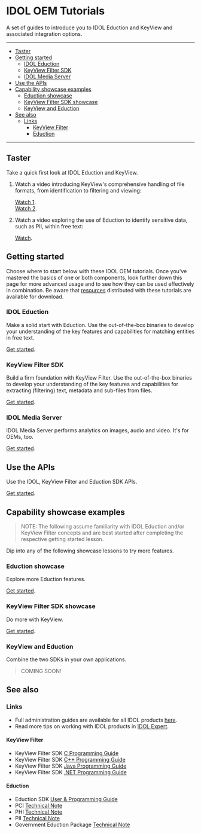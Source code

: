 # IDOL OEM Tutorials

A set of guides to introduce you to IDOL Eduction and KeyView and associated integration options.

---

- [Taster](#taster)
- [Getting started](#getting-started)
  - [IDOL Eduction](#idol-eduction)
  - [KeyView Filter SDK](#keyview-filter-sdk)
  - [IDOL Media Server](#idol-media-server)
- [Use the APIs](#use-the-apis)
- [Capability showcase examples](#capability-showcase-examples)
  - [Eduction showcase](#eduction-showcase)
  - [KeyView Filter SDK showcase](#keyview-filter-sdk-showcase)
  - [KeyView and Eduction](#keyview-and-eduction)
- [See also](#see-also)
  - [Links](#links)
    - [KeyView Filter](#keyview-filter)
    - [Eduction](#eduction)

---

## Taster

Take a quick first look at IDOL Eduction and KeyView.  

1. Watch a video introducing KeyView's comprehensive handling of file formats, from identification to filtering and viewing:

   [Watch 1](https://www.youtube.com/watch?v=66niyCTNtLM&list=PLlUdEXI83_Xoq5Fe2iUnY8fjV9PuX61FA).<br />
   [Watch 2](https://www.youtube.com/watch?v=QYEFlziEdTo&list=PLlUdEXI83_Xoq5Fe2iUnY8fjV9PuX61FA).

1. Watch a video exploring the use of Eduction to identify sensitive data, such as PII, within free text:

   [Watch](https://www.youtube.com/watch?v=ftGL0p0PanU&list=PLlUdEXI83_Xoq5Fe2iUnY8fjV9PuX61FA).

## Getting started

Choose where to start below with these IDOL OEM tutorials.  Once you've mastered the basics of one or both components, look further down this page for more advanced usage and to see how they can be used effectively in combination.  Be aware that [resources](../resources) distributed with these tutorials are available for download.

### IDOL Eduction

Make a solid start with Eduction.  Use the out-of-the-box binaries to develop your understanding of the key features and capabilities for matching entities in free text.

[Get started](./eduction/introduction.md).

### KeyView Filter SDK

Build a firm foundation with KeyView Filter.  Use the out-of-the-box binaries to develop your understanding of the key features and capabilities for extracting (filtering) text, metadata and sub-files from files.

[Get started](./keyview_filter/introduction.md).

### IDOL Media Server

IDOL Media Server performs analytics on images, audio and video.  It's for OEMs, too.

[Get started](https://github.com/microfocus-idol/idol-rich-media-tutorials).

## Use the APIs

Use the IDOL, KeyView Filter and Eduction SDK APIs.

[Get started](./apis/README.md#idol-keyview-and-eduction-apis).

## Capability showcase examples

> NOTE: The following assume familiarity with IDOL Eduction and/or KeyView Filter concepts and are best started after completing the respective getting started lesson.

Dip into any of the following showcase lessons to try more features.

### Eduction showcase

Explore more Eduction features.

[Get started](./eduction/README.md).

### KeyView Filter SDK showcase

Do more with KeyView.

[Get started](./keyview_filter/README.md).

### KeyView and Eduction

Combine the two SDKs in your own applications.

> COMING SOON!

## See also

### Links

- Full administration guides are available for all IDOL products [here](https://www.microfocus.com/documentation/idol/).
- Read more tips on working with IDOL products in [IDOL Expert](https://www.microfocus.com/documentation/idol/IDOL_12_12/IDOLServer_12.12_Documentation/Guides/html/expert/index.html).

#### KeyView Filter

- KeyView Filter SDK [C Programming Guide](https://www.microfocus.com/documentation/idol/IDOL_12_12/KeyviewFilterSDK_12.12_Documentation/Guides/html/c-programming/index.html)
- KeyView Filter SDK [C++ Programming Guide](https://www.microfocus.com/documentation/idol/IDOL_12_12/KeyviewFilterSDK_12.12_Documentation/Guides/html/cpp-programming/index.html)
- KeyView Filter SDK [Java Programming Guide](https://www.microfocus.com/documentation/idol/IDOL_12_12/KeyviewFilterSDK_12.12_Documentation/Guides/html/java-programming/index.html)
- KeyView Filter SDK [.NET Programming Guide](https://www.microfocus.com/documentation/idol/IDOL_12_12/KeyviewFilterSDK_12.12_Documentation/Guides/html/dotnet-programming/index.html)

#### Eduction

- Eduction SDK [User & Programming Guide](https://www.microfocus.com/documentation/idol/IDOL_12_12/EductionSDK_12.12_Documentation/Guides/html/)
- PCI [Technical Note](https://www.microfocus.com/documentation/idol/IDOL_12_12/EductionGrammars_12.12_Documentation/PCI/)
- PHI [Technical Note](https://www.microfocus.com/documentation/idol/IDOL_12_12/EductionGrammars_12.12_Documentation/PHI/)
- PII [Technical Note](https://www.microfocus.com/documentation/idol/IDOL_12_12/EductionGrammars_12.12_Documentation/PII/)
- Government Eduction Package [Technical Note](https://www.microfocus.com/documentation/idol/IDOL_12_12/EductionGrammars_12.12_Documentation/GOV/)
